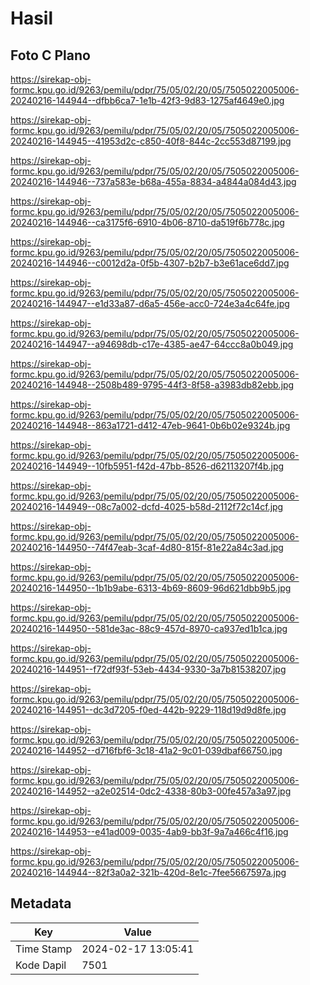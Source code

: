 # Hasil

## Foto C Plano

https://sirekap-obj-formc.kpu.go.id/9263/pemilu/pdpr/75/05/02/20/05/7505022005006-20240216-144944--dfbb6ca7-1e1b-42f3-9d83-1275af4649e0.jpg

https://sirekap-obj-formc.kpu.go.id/9263/pemilu/pdpr/75/05/02/20/05/7505022005006-20240216-144945--41953d2c-c850-40f8-844c-2cc553d87199.jpg

https://sirekap-obj-formc.kpu.go.id/9263/pemilu/pdpr/75/05/02/20/05/7505022005006-20240216-144946--737a583e-b68a-455a-8834-a4844a084d43.jpg

https://sirekap-obj-formc.kpu.go.id/9263/pemilu/pdpr/75/05/02/20/05/7505022005006-20240216-144946--ca3175f6-6910-4b06-8710-da519f6b778c.jpg

https://sirekap-obj-formc.kpu.go.id/9263/pemilu/pdpr/75/05/02/20/05/7505022005006-20240216-144946--c0012d2a-0f5b-4307-b2b7-b3e61ace6dd7.jpg

https://sirekap-obj-formc.kpu.go.id/9263/pemilu/pdpr/75/05/02/20/05/7505022005006-20240216-144947--e1d33a87-d6a5-456e-acc0-724e3a4c64fe.jpg

https://sirekap-obj-formc.kpu.go.id/9263/pemilu/pdpr/75/05/02/20/05/7505022005006-20240216-144947--a94698db-c17e-4385-ae47-64ccc8a0b049.jpg

https://sirekap-obj-formc.kpu.go.id/9263/pemilu/pdpr/75/05/02/20/05/7505022005006-20240216-144948--2508b489-9795-44f3-8f58-a3983db82ebb.jpg

https://sirekap-obj-formc.kpu.go.id/9263/pemilu/pdpr/75/05/02/20/05/7505022005006-20240216-144948--863a1721-d412-47eb-9641-0b6b02e9324b.jpg

https://sirekap-obj-formc.kpu.go.id/9263/pemilu/pdpr/75/05/02/20/05/7505022005006-20240216-144949--10fb5951-f42d-47bb-8526-d62113207f4b.jpg

https://sirekap-obj-formc.kpu.go.id/9263/pemilu/pdpr/75/05/02/20/05/7505022005006-20240216-144949--08c7a002-dcfd-4025-b58d-2112f72c14cf.jpg

https://sirekap-obj-formc.kpu.go.id/9263/pemilu/pdpr/75/05/02/20/05/7505022005006-20240216-144950--74f47eab-3caf-4d80-815f-81e22a84c3ad.jpg

https://sirekap-obj-formc.kpu.go.id/9263/pemilu/pdpr/75/05/02/20/05/7505022005006-20240216-144950--1b1b9abe-6313-4b69-8609-96d621dbb9b5.jpg

https://sirekap-obj-formc.kpu.go.id/9263/pemilu/pdpr/75/05/02/20/05/7505022005006-20240216-144950--581de3ac-88c9-457d-8970-ca937ed1b1ca.jpg

https://sirekap-obj-formc.kpu.go.id/9263/pemilu/pdpr/75/05/02/20/05/7505022005006-20240216-144951--f72df93f-53eb-4434-9330-3a7b81538207.jpg

https://sirekap-obj-formc.kpu.go.id/9263/pemilu/pdpr/75/05/02/20/05/7505022005006-20240216-144951--dc3d7205-f0ed-442b-9229-118d19d9d8fe.jpg

https://sirekap-obj-formc.kpu.go.id/9263/pemilu/pdpr/75/05/02/20/05/7505022005006-20240216-144952--d716fbf6-3c18-41a2-9c01-039dbaf66750.jpg

https://sirekap-obj-formc.kpu.go.id/9263/pemilu/pdpr/75/05/02/20/05/7505022005006-20240216-144952--a2e02514-0dc2-4338-80b3-00fe457a3a97.jpg

https://sirekap-obj-formc.kpu.go.id/9263/pemilu/pdpr/75/05/02/20/05/7505022005006-20240216-144953--e41ad009-0035-4ab9-bb3f-9a7a466c4f16.jpg

https://sirekap-obj-formc.kpu.go.id/9263/pemilu/pdpr/75/05/02/20/05/7505022005006-20240216-144944--82f3a0a2-321b-420d-8e1c-7fee5667597a.jpg


## Metadata

| Key        | Value               |
| ---------- | ------------------- |
| Time Stamp | 2024-02-17 13:05:41 |
| Kode Dapil | 7501                |




